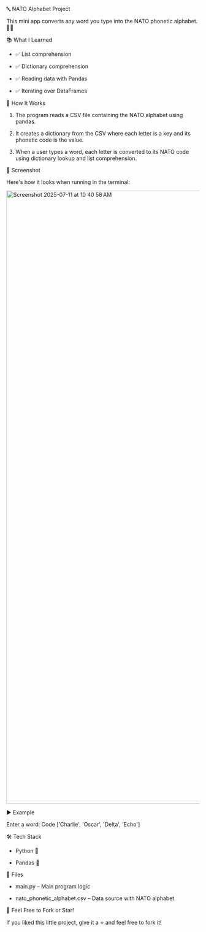 🔤 NATO Alphabet Project

This mini app converts any word you type into the NATO phonetic alphabet. 🧠📞


📚 What I Learned

* ✅ List comprehension

* ✅ Dictionary comprehension

* ✅ Reading data with Pandas

* ✅ Iterating over DataFrames


🧾 How It Works

1. The program reads a CSV file containing the NATO alphabet using pandas.

2. It creates a dictionary from the CSV where each letter is a key and its phonetic code is the value.

3. When a user types a word, each letter is converted to its NATO code using dictionary lookup and list comprehension.


📸 Screenshot

Here's how it looks when running in the terminal:

<img width="2560" height="1600" alt="Screenshot 2025-07-11 at 10 40 58 AM" src="https://github.com/user-attachments/assets/42505781-df1c-4263-ab06-d3bfed88c4e9" />


▶️ Example

Enter a word: Code
['Charlie', 'Oscar', 'Delta', 'Echo']


🛠️ Tech Stack

* Python 🐍

* Pandas 🐼


📁 Files

* main.py – Main program logic

* nato_phonetic_alphabet.csv – Data source with NATO alphabet


🌟 Feel Free to Fork or Star!

If you liked this little project, give it a ⭐ and feel free to fork it!

